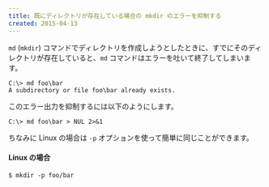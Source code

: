 ```yaml
---
title: 既にディレクトリが存在している場合の mkdir のエラーを抑制する
created: 2015-04-13
---
```


`md` (`mkdir`) コマンドでディレクトリを作成しようとしたときに、すでにそのディレクトリが存在していると、`md` コマンドはエラーを吐いて終了してしまいます。

```
C:\> md foo\bar
A subdirectory or file foo\bar already exists.
```

このエラー出力を抑制するには以下のようにします。

```
C:\> md foo\bar > NUL 2>&1
```

ちなみに Linux の場合は `-p` オプションを使って簡単に同じことができます。

#### Linux の場合

```
$ mkdir -p foo/bar
```

